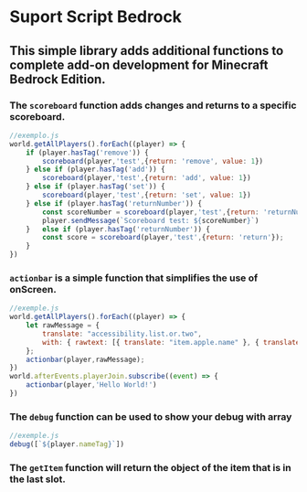 # Suport Script Bedrock

## This simple library adds additional functions to complete add-on development for Minecraft Bedrock Edition.

### The `scoreboard` function adds changes and returns to a specific scoreboard.
```js
//exemplo.js
world.getAllPlayers().forEach((player) => {
    if (player.hasTag('remove')) {
        scoreboard(player,'test',{return: 'remove', value: 1})
    } else if (player.hasTag('add')) {
        scoreboard(player,'test',{return: 'add', value: 1})
    } else if (player.hasTag('set')) {
        scoreboard(player,'test',{return: 'set', value: 1})
    } else if (player.hasTag('returnNumber')) {
        const scoreNumber = scoreboard(player,'test',{return: 'returnNumber'});
        player.sendMessage(`Scoreboard test: ${scoreNumber}`)
    }   else if (player.hasTag('returnNumber')) {
        const score = scoreboard(player,'test',{return: 'return'});
    }
})
```
### `actionbar` is a simple function that simplifies the use of onScreen.
```js
//exemple.js
world.getAllPlayers().forEach((player) => {
    let rawMessage = {
        translate: "accessibility.list.or.two",
        with: { rawtext: [{ translate: "item.apple.name" }, { translate: "item.coal.name" }] },
    };
    actionbar(player,rawMessage);
})
world.afterEvents.playerJoin.subscribe((event) => {
    actionbar(player,'Hello World!')
})
```
### The `debug` function can be used to show your debug with array
```js
//exemple.js
debug([`${player.nameTag}`])
```
### The `getItem` function will return the object of the item that is in the last slot.
